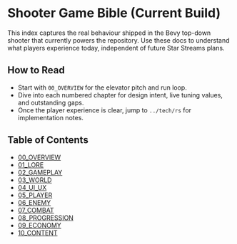# Shooter Game Bible (Current Build)

This index captures the real behaviour shipped in the Bevy top-down shooter that currently powers the repository. Use these docs to understand what players experience today, independent of future Star Streams plans.

## How to Read
- Start with `00_OVERVIEW` for the elevator pitch and run loop.
- Dive into each numbered chapter for design intent, live tuning values, and outstanding gaps.
- Once the player experience is clear, jump to `../tech/rs` for implementation notes.

## Table of Contents
- [00_OVERVIEW](00_OVERVIEW/README.md)
- [01_LORE](01_LORE/README.md)
- [02_GAMEPLAY](02_GAMEPLAY/README.md)
- [03_WORLD](03_WORLD/README.md)
- [04_UI_UX](04_UI_UX/README.md)
- [05_PLAYER](05_PLAYER/README.md)
- [06_ENEMY](06_ENEMY/README.md)
- [07_COMBAT](07_COMBAT/README.md)
- [08_PROGRESSION](08_PROGRESSION/README.md)
- [09_ECONOMY](09_ECONOMY/README.md)
- [10_CONTENT](10_CONTENT/README.md)
